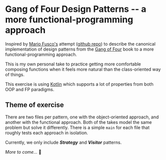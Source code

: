 # Gang of Four Design Patterns -- a more functional-programming approach

Inspired by [Mario Fusco's](https://twitter.com/mariofusco) attempt
([github repo](https://github.com/mariofusco/from-gof-to-lambda))
to describe the canonical implementation of design patterns from the
[Gang of Four](https://en.wikipedia.org/wiki/Design_Patterns) book to 
a more functional-programming approach.

This is my own personal take to practice getting more comfortable composing
functions when it feels more natural than the class-oriented way of things.

This exercise is using [Kotlin](https://kotlinlang.org/) which supports a lot
of properties from both OOP and FP paradigms.

## Theme of exercise
There are two files per pattern, one with the object-oriented approach,
and another with the functional approach. Both of the takes model 
the same problem but solve it differently. There is a simple `main`
for each file that roughly tests each approach in isolation.

Currently, we only include  **_Strategy_** and **_Visitor_** patterns.

_More to come..._ :slightly_smiling_face:


